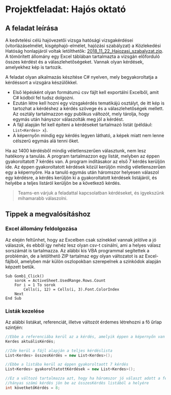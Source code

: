 # Projektfeladat: Hajós oktató

## A feladat leírása

A kedvtelési célú hajóvezetői vizsga hatósági vizsgakérdései (vitorlázáselmélet, kisgéphajó-elmélet, hajózási szabályzat) a Közlekedési Hatóság honlapjáról voltak letölthetők: [2018_11_22_Hajozasi_szabalyzat.zip](2018_11_22_Hajozasi_szabalyzat.zip). A tömörített állomány egy Excel táblában tartalmazta a vizsgán előforduló összes kérdést és a válaszlehetőségeket. Vannak olyan kérdések, amelyekhez kép is tartozik.

A feladat olyan alkalmazás készítése C# nyelven, mely begyakoroltatja a kérdéssort a vizsgára készülőkkel.
- Első lépésként olyan formátumú csv fájlt kell exportálni Excelből, amit C# kódból fel tudsz dolgozni.
- Ezután létre kell hozni egy vizsgakérdés tematikájú osztályt, de itt kép is tartozhat a kérdéshez a kérdés szövege és a válaszlehetőségek mellett. Az osztály tartalmazzon egy publikus változót, mely tárolja, hogy egymás után hányszor válaszolták meg jól a kérdést. 
- A fájl alapján fel kell építeni a kérdéseket tartalmazó listát (például: `List<Kerdes> x`). 
- A képernyőn mindig egy kérdés legyen látható, a képek miatt nem lenne célszerű egymás alá tenni őket. 

Ha az 1400 kérdésből mindig véletlenszerűen választunk, nem lesz hatékony a tanulás. A program tartalmazzon egy listát, melyben az éppen gyakoroltatott 7 kérdés van. A program indításakor az első 7 kérdés kerüljön ide. Az éppen gyakoroltatott kérdések közül kerüljön mindig véletlenszerűen egy a képernyőre. Ha a tanuló egymás után háromszor helyesen válaszol egy kérdésre, a kérdés kerüljön ki a gyakoroltatott kérdések listájáról, és helyébe a teljes listáról kerüljön be a következő kérdés. 

> Teams-en várjuk a feladattal kapcsolatban kérdéseket, és igyekszünk mihamarabb válaszolni.


## Tippek a megvalósításhoz

### Excel állomány feldolgozása

Az elején feltűnhet, hogy az Excelben csak színekkel vannak jelölve a jó válaszok, és ebből így nehéz lesz olyan csv-t csinálni, ami a helyes válasz sorszámát is tartalmazza. Az alábbi kis VBA programmal segítettek a problémán, de a letölthető ZIP tartalmaz egy olyan változatot is az Excel-fájlból, amelyben már külön oszlopokban szerepelnek a színkódok alapján képzett betűk. 

``` vba
Sub Gomb1_Click()
    sorok = ActiveSheet.UsedRange.Rows.Count
    For i = 1 To sorok
	    Cells(i, 12) = Cells(i, 3).Font.ColorIndex
    Next
End Sub
```

### Listák kezelése

Az alábbi listákat, referenciát, illetve változót érdemes létrehozni a fő űrlap szintjén:

``` csharp
//Ebbe a referenciába kerül az a kérdés, amelyik éppen a képernyőn van
Kerdes aktuálisKérdés;

//Ide kerül a fájl alapján a teljes kérdéslista
List<Kerdes> összesKérdés = new List<Kerdes>();

//Ebbe a listába kerül az éppen gyakoroltaott 7 kérdés
List<Kerdes> gyakoroltatottKérdések = new List<Kerdes>();

//Ez a változó tartalmazza azt, hogy ha háromszor jó választ adott a felhasználó egy kérdésre, akkor
//hányas számú kérdés jön be az összesKérdés listából a helyére
int követketőKérdés = 8;
```
